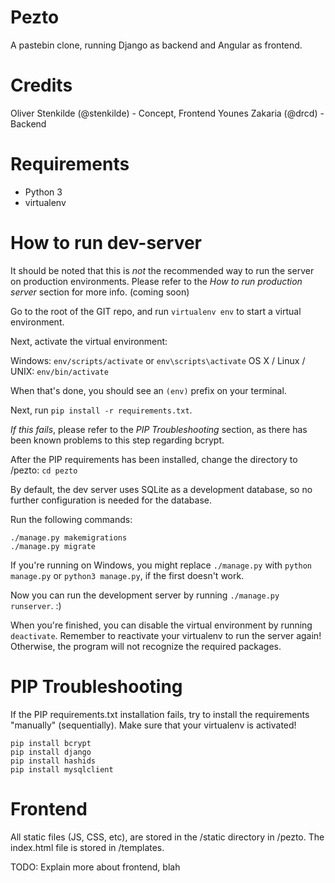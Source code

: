 # Pezto

A pastebin clone, running Django as backend and Angular as frontend.

# Credits

Oliver Stenkilde (@stenkilde) - Concept, Frontend
Younes Zakaria (@drcd) - Backend

# Requirements

- Python 3
- virtualenv

# How to run dev-server

It should be noted that this is *not* the recommended way to run the server on production environments.
Please refer to the *How to run production server* section for more info. (coming soon)

Go to the root of the GIT repo, and run `virtualenv env` to start a virtual environment.

Next, activate the virtual environment:

Windows: `env/scripts/activate` or `env\scripts\activate`
OS X / Linux / UNIX: `env/bin/activate`

When that's done, you should see an `(env)` prefix on your terminal.

Next, run `pip install -r requirements.txt`.

*If this fails*, please refer to the *PIP Troubleshooting* section, as there has been known problems to this step regarding bcrypt.

After the PIP requirements has been installed, change the directory to /pezto: `cd pezto`

By default, the dev server uses SQLite as a development database, so no further configuration is needed for the database.

Run the following commands:
```
./manage.py makemigrations
./manage.py migrate
```

If you're running on Windows, you might replace `./manage.py` with `python manage.py` or `python3 manage.py`, if the first doesn't work.

Now you can run the development server by running `./manage.py runserver`. :)

When you're finished, you can disable the virtual environment by running `deactivate`. Remember to reactivate your virtualenv to run the server again! Otherwise, the program will not recognize the required packages.

# PIP Troubleshooting

If the PIP requirements.txt installation fails, try to install the requirements "manually" (sequentially).
Make sure that your virtualenv is activated!
```
pip install bcrypt
pip install django
pip install hashids
pip install mysqlclient
```

# Frontend

All static files (JS, CSS, etc), are stored in the /static directory in /pezto. The index.html file is stored in /templates.

TODO: Explain more about frontend, blah
